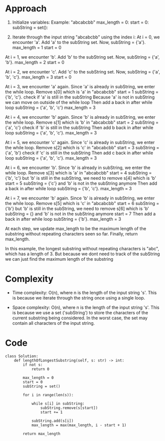 # Approach
1. Initialize variables:
Example: "abcabcbb"
max_length = 0:
start = 0:
subString = set():

2. Iterate through the input string "abcabcbb" using the index i:
At i = 0, we encounter 'a'. Add 'a' to the subString set. Now, subString = {'a'}.
max_length = 1
start = 0

At i = 1, we encounter 'b'. Add 'b' to the subString set. Now, subString = {'a', 'b'}.
max_length = 2
start = 0

At i = 2, we encounter 'c'. Add 'c' to the subString set. Now, subString = {'a', 'b', 'c'}.
max_length = 3
start = 0

At i = 3, we encounter 'a' again. Since 'a' is already in subString, we enter the while loop.
Remove s[0] which is 'a' in "abcabcbb"
start = 1
subString = {'b', 'c'}. check if 'a' is still in the subString
Because 'a' is not in subString we can move on outside of the while loop
Then add a back in after while loop
subString = {'a', 'b', 'c'}
max_length = 3

At i = 4, we encounter 'b' again. Since 'b' is already in subString, we enter the while loop.
Remove s[1] which is 'b' in "abcabcbb"
start = 2
subString = {'a', 'c'} check if 'b' is still in the subString
Then add b back in after while loop
subString = {'a', 'b', 'c'}.
max_length = 3

At i = 5, we encounter 'c' again. Since 'c' is already in subString, we enter the while loop.
Remove s[2] which is 'c' in "abcabcbb"
start = 3
subString = {'a', 'b'} check if 'c' is still in the subString
Then add c back in after while loop
subString = {'a', 'b', 'c'}.
max_length = 3

At i = 6, we encounter 'b'. Since 'b' is already in subString, we enter the while loop.
Remove s[3] which is 'a' in "abcabcbb"
start = 4
subString = {'b', 'c'} but 'b' is still in the subString, we need to remove s[4] which is 'b'
start = 5
subString = {'c'} and 'b' is not in the subString anymore
Then add a back in after while loop
subString = {'b', 'c'}.
max_length = 3

At i = 7, we encounter 'b' again. Since 'b' is already in subString, we enter the while loop.
Remove s[5] which is 'c' in "abcabcbb"
start = 6
subString = {'b'} but 'b' is still in the subString, we need to remove s[6] which is 'b'
subString = {} and 'b' is not in the subString anymore
start = 7
Then add a back in after while loop
subString = {'b'}.
max_length = 3

At each step, we update max_length to be the maximum length of the substring without repeating characters seen so far.
Finally, return max_length.

In this example, the longest substring without repeating characters is "abc", which has a length of 3. But because we dont need to track of the subString we can just find the maximum length of the substring

# Complexity
- Time complexity:
O(n), where n is the length of the input string 's'. This is because we iterate through the string once using a single loop.

- Space complexity:
O(n), where n is the length of the input string 's'. This is because we use a set ('subString') to store the characters of the current substring being considered. In the worst case, the set may contain all characters of the input string.

# Code
```
class Solution:
    def lengthOfLongestSubstring(self, s: str) -> int:
        if not s:
            return 0
        
        max_length = 0
        start = 0
        subString = set()

        for i in range(len(s)):
            
            while s[i] in subString:
                subString.remove(s[start])
                start += 1
            
            subString.add(s[i])
            max_length = max(max_length, i - start + 1)

        return max_length
```
